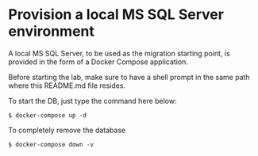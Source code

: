 # Provision a local MS SQL Server environment

A local MS SQL Server, to be used as the migration starting point, is provided in the form of a Docker Compose application.

Before starting the lab, make sure to have a shell prompt in the same path where this README.md file resides.

To start the DB, just type the command here below:

```console
$ docker-compose up -d 
```

To completely remove the database

```console
$ docker-compose down -v
```